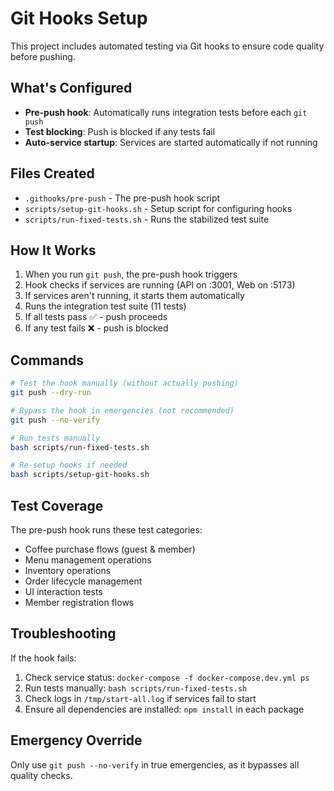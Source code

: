 # Git Hooks Setup

This project includes automated testing via Git hooks to ensure code quality before pushing.

## What's Configured

- **Pre-push hook**: Automatically runs integration tests before each `git push`
- **Test blocking**: Push is blocked if any tests fail
- **Auto-service startup**: Services are started automatically if not running

## Files Created

- `.githooks/pre-push` - The pre-push hook script
- `scripts/setup-git-hooks.sh` - Setup script for configuring hooks
- `scripts/run-fixed-tests.sh` - Runs the stabilized test suite

## How It Works

1. When you run `git push`, the pre-push hook triggers
2. Hook checks if services are running (API on :3001, Web on :5173)
3. If services aren't running, it starts them automatically
4. Runs the integration test suite (11 tests)
5. If all tests pass ✅ - push proceeds
6. If any test fails ❌ - push is blocked

## Commands

```bash
# Test the hook manually (without actually pushing)
git push --dry-run

# Bypass the hook in emergencies (not recommended)
git push --no-verify

# Run tests manually
bash scripts/run-fixed-tests.sh

# Re-setup hooks if needed
bash scripts/setup-git-hooks.sh
```

## Test Coverage

The pre-push hook runs these test categories:
- Coffee purchase flows (guest & member)
- Menu management operations
- Inventory operations
- Order lifecycle management
- UI interaction tests
- Member registration flows

## Troubleshooting

If the hook fails:
1. Check service status: `docker-compose -f docker-compose.dev.yml ps`
2. Run tests manually: `bash scripts/run-fixed-tests.sh`
3. Check logs in `/tmp/start-all.log` if services fail to start
4. Ensure all dependencies are installed: `npm install` in each package

## Emergency Override

Only use `git push --no-verify` in true emergencies, as it bypasses all quality checks.